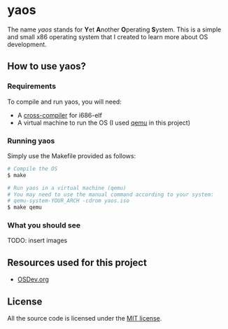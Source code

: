 # yaos

The name *yaos* stands for **Y**et **A**nother **O**perating **S**ystem. This is a simple and small x86 operating system that I created to learn more about OS development.

## How to use yaos?

### Requirements

To compile and run yaos, you will need:

- A [cross-compiler](http://wiki.osdev.org/GCC_Cross-Compiler) for i686-elf
- A virtual machine to run the OS (I used [qemu](http://wiki.qemu.org/Main_Page) in this project)

### Running yaos

Simply use the Makefile provided as follows:

```bash
# Compile the OS
$ make

# Run yaos in a virtual machine (qemu)
# You may need to use the manual command according to your system:
# qemu-system-YOUR_ARCH -cdrom yaos.iso
$ make qemu
```

### What you should see

TODO: insert images

## Resources used for this project

- [OSDev.org](http://wiki.osdev.org/Main_Page)

## License

All the source code is licensed under the [MIT license](https://opensource.org/licenses/mit-license.php).
